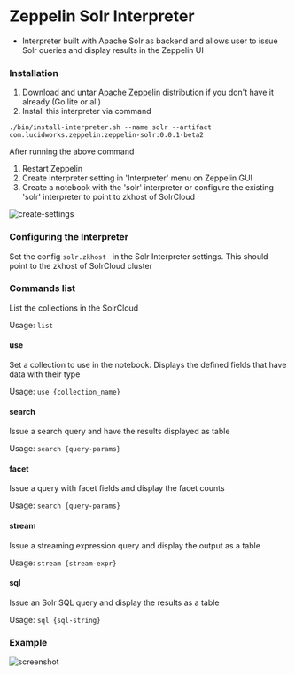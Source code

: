 # Zeppelin Solr Interpreter

* Interpreter built with Apache Solr as backend and allows user to issue Solr queries and display results in the Zeppelin UI

### Installation
1. Download and untar [Apache Zeppelin](https://zeppelin.apache.org/download.html) distribution if you don't have it already (Go lite or all)
2. Install this interpreter via command

```apple js
./bin/install-interpreter.sh --name solr --artifact com.lucidworks.zeppelin:zeppelin-solr:0.0.1-beta2
```

After running the above command

1. Restart Zeppelin
2. Create interpreter setting in 'Interpreter' menu on Zeppelin GUI
3. Create a notebook with the 'solr' interpreter or configure the existing 'solr' interpreter to point to zkhost of SolrCloud

![create-settings](https://raw.githubusercontent.com/lucidworks/zeppelin-solr/master/images/create-interp-setting.png)

### Configuring the Interpreter
Set the config `solr.zkhost ` in the Solr Interpreter settings. This should point to the zkhost of SolrCloud cluster

### Commands list
List the collections in the SolrCloud

Usage: `list`

#### use
Set a collection to use in the notebook. Displays the defined fields that have data with their type

Usage: `use {collection_name}`

#### search
Issue a search query and have the results displayed as table

Usage: `search {query-params}`

#### facet
Issue a query with facet fields and display the facet counts

Usage: `search {query-params}`

#### stream
Issue a streaming expression query and display the output as a table

Usage: `stream {stream-expr}`

#### sql
Issue an Solr SQL query and display the results as a table

Usage: `sql {sql-string}`

### Example

![screenshot](http://i.imgur.com/DmNIj3T.png)
